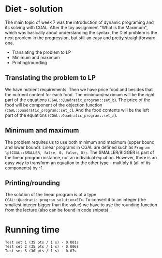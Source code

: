 # Diet - solution
The main topic of week 7 was the introduction of dynamic programing and its solving with CGAL. After the toy assignment "What is the Maximum", which was basically about understanding the syntax, the Diet problem is the next problem in the progression, but still an easy and pretty straightforward one.
- Translating the problem to LP
- Minimum and maximum
- Printing/rounding

## Translating the problem to LP
We have nutrient requirements. Then we have price food and besides that the nutrient content for each food. The minimum/maximum will be the right part of the equations (`CGAL::Quadratic_program::set_b`). The price of the food will be component of the objection function  (`CGAL::Quadratic_program::set_c`). And the food contents will be the left part of the equations (`CGAL::Quadratic_program::set_a`).

## Minimum and maximum
The problem requires us to use both minimum and maximum (upper bound and lower bound). Linear programs in CGAL are defined such as `Program lp(CGAL::SMALLER, false, 0, false, 0);`. The SMALLER/BIGGER is part of the linear program instance, not an individual equation. However, there is an easy way to transform an equation to the other type - multiply it (all of its components) by -1.

## Printing/rounding
The solution of the linear program is of a type `CGAL::Quadratic_program_solution<ET>`. To convert it to an integer (the smallest integer bigger than the value) we have to use the rounding function from the lecture (also can be found in code snipets).

# Running time
    Test set 1 (35 pts / 1 s) - 0.001s
    Test set 2 (35 pts / 1 s) - 0.006s
    Test set 3 (30 pts / 1 s) - 0.07s
